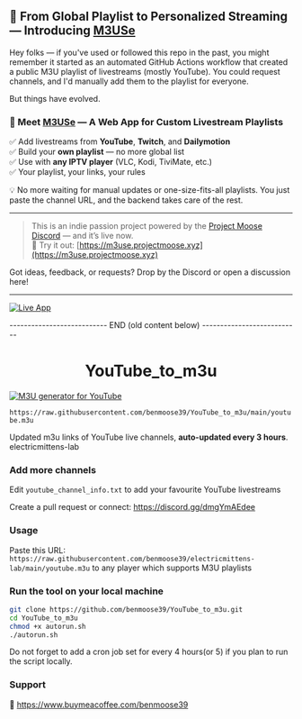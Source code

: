 ## 📡 From Global Playlist to Personalized Streaming — Introducing [M3USe](https://m3use.projectmoose.xyz)

Hey folks — if you've used or followed this repo in the past, you might remember it started as an automated GitHub Actions workflow that created a public M3U playlist of livestreams (mostly YouTube). You could request channels, and I'd manually add them to the playlist for everyone.

But things have evolved.

### 🎉 Meet [M3USe](https://m3use.projectmoose.xyz) — A Web App for Custom Livestream Playlists

✅ Add livestreams from **YouTube**, **Twitch**, and **Dailymotion**  
✅ Build your **own playlist** — no more global list  
✅ Use with **any IPTV player** (VLC, Kodi, TiviMate, etc.)  
✅ Your playlist, your links, your rules

💡 No more waiting for manual updates or one-size-fits-all playlists. You just paste the channel URL, and the backend takes care of the rest.

---

> This is an indie passion project powered by the [Project Moose Discord](https://discord.gg/dmgYmAEdee) — and it’s live now.  
> 🚀 Try it out: [https://m3use.projectmoose.xyz](https://m3use.projectmoose.xyz)

Got ideas, feedback, or requests? Drop by the Discord or open a discussion here!

---

[![Live App](https://img.shields.io/badge/Live%20App-M3USe-green?style=flat-square)](https://m3use.projectmoose.xyz)


--------------------------- END (old content below) ---------------------------

<h1 align="center"> YouTube_to_m3u </h1>

[![M3U generator for YouTube](https://github.com/electricmittens-lab/YouTube_to_m3u/actions/workflows/m3u_Generator.yml/badge.svg)](https://github.com/electricmittens-lab/YouTube_to_m3u/actions/workflows/m3u_Generator.yml)

`https://raw.githubusercontent.com/benmoose39/YouTube_to_m3u/main/youtube.m3u`

Updated m3u links of YouTube live channels, **auto-updated every 3 hours**.
electricmittens-lab

### Add more channels
Edit `youtube_channel_info.txt` to add your favourite YouTube livestreams

Create a pull request or connect: https://discord.gg/dmgYmAEdee

### Usage
Paste this URL: `https://raw.githubusercontent.com/benmoose39/electricmittens-lab/main/youtube.m3u` to any player which supports M3U playlists

### Run the tool on your local machine
``` bash
git clone https://github.com/benmoose39/YouTube_to_m3u.git
cd YouTube_to_m3u
chmod +x autorun.sh
./autorun.sh
```

Do not forget to add a cron job set for every 4 hours(or 5) if you plan to run the script locally.

### Support

🙂 https://www.buymeacoffee.com/benmoose39
